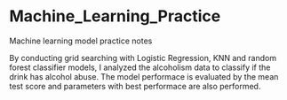 # Machine_Learning_Practice
Machine learning model practice notes 

By conducting grid searching with Logistic Regression, KNN and random forest classifier models, I analyzed the alcoholism data to classify if the drink has alcohol abuse. The model performace is evaluated by the mean test score and parameters with best performace are also performed. 
